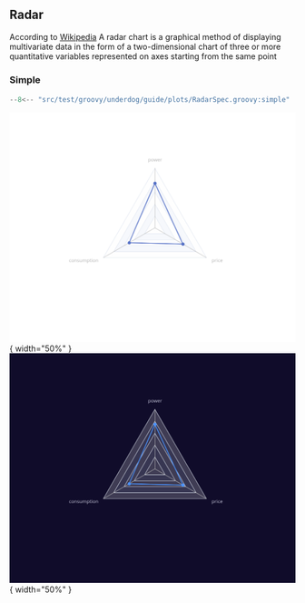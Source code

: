 ## Radar

According to [Wikipedia](https://en.wikipedia.org/wiki/Radar_chart) A radar chart is a graphical method of displaying multivariate data in the form of a two-dimensional chart of three or more quantitative variables represented on axes starting from the same point

### Simple

```groovy title="simple"
--8<-- "src/test/groovy/underdog/guide/plots/RadarSpec.groovy:simple"
```

![](images/radar_simple.png#only-light){ width="50%" }
![](images/radar_simple_dark.png#only-dark){ width="50%" }